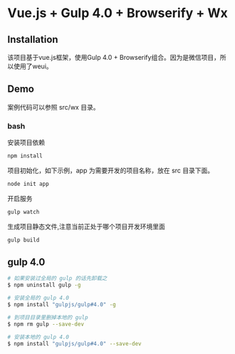 # Vue.js + Gulp 4.0 + Browserify + Wx  

## Installation
该项目基于vue.js框架，使用Gulp 4.0 + Browserify组合。因为是微信项目，所以使用了weui。

## Demo
案例代码可以参照 src/wx 目录。

### bash

安装项目依赖

```sh
npm install
```

项目初始化，如下示例，app 为需要开发的项目名称，放在 src 目录下面。

```sh
node init app 
```

开启服务

```sh
gulp watch 
```

生成项目静态文件,注意当前正处于哪个项目开发环境里面

```sh
gulp build
```

## gulp 4.0

```sh
# 如果安装过全局的 gulp 的话先卸载之
$ npm uninstall gulp -g

# 安装全局的 gulp 4.0
$ npm install "gulpjs/gulp#4.0" -g

# 到项目目录里删掉本地的 gulp
$ npm rm gulp --save-dev

# 安装本地的 gulp 4.0
$ npm install "gulpjs/gulp#4.0" --save-dev
```